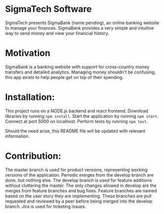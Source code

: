 # SigmaTech Software
SigmaTech presents SigmaBank (name pending), an online banking website to manage your finances. SigmaBank provides a very simple and intuitive way to send money and view your financial history.

# Motivation
SigmaBank is a banking website with support for cross-country money transfers and detailed analytics. Managing money shouldn't be confusing, this app exists to help people get on top of their spending.

# Installation:
This project runs on a NODE.js backend and react frontend. Download libraries by running `npm install`. Start the application by running `npm start`. Connect at port 5000 on localhost.
Perform tests by running `npm test`.

Should the need arise, this README file will be updated with relevant information.

# Contribution:
The master branch is used for product versions, representing working versions of the application. Periodic merges from the develop branch are done, but nothing else. The develop branch is used for feature additions without cluttering the master. The only changes allowed in develop are the merges from feature branches and bug fixes. Feature branches are named based on the user story they are implementing. These branches are pull requested and reviewed by a peer before being merged into the develop branch. Jira is used for ticketing issues.


